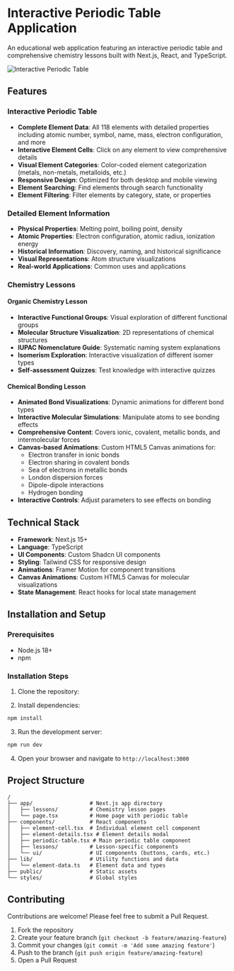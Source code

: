 # Interactive Periodic Table Application

An educational web application featuring an interactive periodic table and comprehensive chemistry lessons built with Next.js, React, and TypeScript.

![Interactive Periodic Table]([https://i.imgur.com/example-screenshot.png])

## Features

### Interactive Periodic Table
- **Complete Element Data**: All 118 elements with detailed properties including atomic number, symbol, name, mass, electron configuration, and more
- **Interactive Element Cells**: Click on any element to view comprehensive details
- **Visual Element Categories**: Color-coded element categorization (metals, non-metals, metalloids, etc.)
- **Responsive Design**: Optimized for both desktop and mobile viewing
- **Element Searching**: Find elements through search functionality
- **Element Filtering**: Filter elements by category, state, or properties

### Detailed Element Information
- **Physical Properties**: Melting point, boiling point, density
- **Atomic Properties**: Electron configuration, atomic radius, ionization energy
- **Historical Information**: Discovery, naming, and historical significance
- **Visual Representations**: Atom structure visualizations
- **Real-world Applications**: Common uses and applications

### Chemistry Lessons

#### Organic Chemistry Lesson
- **Interactive Functional Groups**: Visual exploration of different functional groups
- **Molecular Structure Visualization**: 2D representations of chemical structures
- **IUPAC Nomenclature Guide**: Systematic naming system explanations
- **Isomerism Exploration**: Interactive visualization of different isomer types
- **Self-assessment Quizzes**: Test knowledge with interactive quizzes

#### Chemical Bonding Lesson
- **Animated Bond Visualizations**: Dynamic animations for different bond types
- **Interactive Molecular Simulations**: Manipulate atoms to see bonding effects
- **Comprehensive Content**: Covers ionic, covalent, metallic bonds, and intermolecular forces
- **Canvas-based Animations**: Custom HTML5 Canvas animations for:
  - Electron transfer in ionic bonds
  - Electron sharing in covalent bonds
  - Sea of electrons in metallic bonds
  - London dispersion forces
  - Dipole-dipole interactions
  - Hydrogen bonding
- **Interactive Controls**: Adjust parameters to see effects on bonding

## Technical Stack

- **Framework**: Next.js 15+
- **Language**: TypeScript
- **UI Components**: Custom Shadcn UI components
- **Styling**: Tailwind CSS for responsive design
- **Animations**: Framer Motion for component transitions
- **Canvas Animations**: Custom HTML5 Canvas for molecular visualizations
- **State Management**: React hooks for local state management

## Installation and Setup

### Prerequisites
- Node.js 18+ 
- npm

### Installation Steps

1. Clone the repository:

2. Install dependencies:
```bash
npm install
```

3. Run the development server:
```bash
npm run dev
```

4. Open your browser and navigate to `http://localhost:3000`



## Project Structure

```
/
├── app/                  # Next.js app directory
│   ├── lessons/          # Chemistry lesson pages
│   └── page.tsx          # Home page with periodic table
├── components/           # React components
│   ├── element-cell.tsx  # Individual element cell component
│   ├── element-details.tsx # Element details modal
│   ├── periodic-table.tsx # Main periodic table component
│   ├── lessons/          # Lesson-specific components
│   └── ui/               # UI components (buttons, cards, etc.)
├── lib/                  # Utility functions and data
│   └── element-data.ts   # Element data and types
├── public/               # Static assets
└── styles/               # Global styles
```

## Contributing

Contributions are welcome! Please feel free to submit a Pull Request.

1. Fork the repository
2. Create your feature branch (`git checkout -b feature/amazing-feature`)
3. Commit your changes (`git commit -m 'Add some amazing feature'`)
4. Push to the branch (`git push origin feature/amazing-feature`)
5. Open a Pull Request


